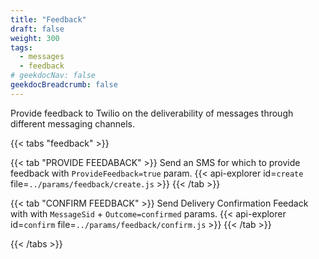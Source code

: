 ```yaml
---
title: "Feedback"
draft: false
weight: 300
tags:
  - messages
  - feedback
# geekdocNav: false
geekdocBreadcrumb: false
---
```


Provide feedback to Twilio on the deliverability of messages through different messaging channels.

{{< tabs "feedback" >}}

{{< tab "PROVIDE FEEDABACK" >}}
Send an SMS for which to provide feedback with `ProvideFeedback=true` param. 
{{< api-explorer id=`create` file=`../params/feedback/create.js` >}}
{{< /tab >}}

{{< tab "CONFIRM FEEDBACK" >}}
Send Delivery Confirmation Feedack with with `MessageSid` + `Outcome=confirmed` params.
{{< api-explorer id=`confirm` file=`../params/feedback/confirm.js` >}}
{{< /tab >}}

{{< /tabs >}}
